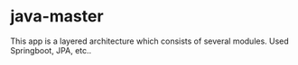 # java-master
This app is a layered architecture which consists of several modules. Used Springboot, JPA, etc..
